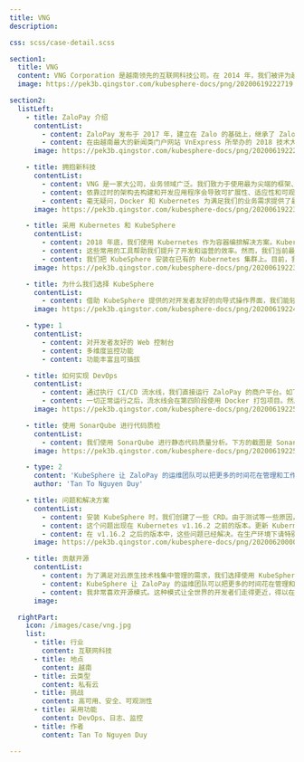 ```yaml
---
title: VNG
description:

css: scss/case-detail.scss

section1:
  title: VNG
  content: VNG Corporation 是越南领先的互联网科技公司。在 2014 年，我们被评为越南唯一一家估值 10 亿美元的创业公司。VNG 推出了许多重要产品，比如 Zalo、ZaloPay 和 Zing 等，吸引了数亿用户。
  image: https://pek3b.qingstor.com/kubesphere-docs/png/20200619222719.png

section2:
  listLeft:
    - title: ZaloPay 介绍
      contentList:
        - content: ZaloPay 发布于 2017 年，建立在 Zalo 的基础上，继承了 Zalo 生态中的诸多便利。在 Zalo 已有的生态系统中有着庞大的 Zalo 用户，活跃用户在 1 亿左右。相较于 Momo、Moca 的 GrabPay，以及 ViettelPay 等，ZaloPay 更具竞争力。
        - content: 在由越南最大的新闻类门户网站 VnExpress 所举办的 2018 技术大奖（2018 Tech Awards）颁奖典礼上，ZaloPay 荣获年度支付应用程序第三名。MoMo 占据头名位置，ViettelPay 紧随其后，Moca 的 GrabPay、VinGroup 的 VinID 以及 SEA 的 AirPay 也加入了市场，整个环境非常激烈。
      image: https://pek3b.qingstor.com/kubesphere-docs/png/20200619222719.png

    - title: 拥抱新科技
      contentList:
        - content: VNG 是一家大公司，业务领域广泛。我们致力于使用最为尖端的框架、技术和编程语言来开发产品，创建架构。
        - content: 依靠过时的架构去构建和开发应用程序会导致可扩展性、适应性和可观测性等各方面的问题。例如，对于传统的单体架构，想要对一个大型、复杂的紧耦合应用程序进行更改非常之难。此外，单体架构可扩展性差、技术壁垒高。换言之，产品上市的计划可能会延后，更新周期也会拉长。然而，我们所追求的是业务的快速发展与交付，各类服务需要对各种改变迅速作出反应。
        - content: 毫无疑问，Docker 和 Kubernetes 为满足我们的业务需求提供了最好的自定义技术架构。关于容器化和其优势所在自不必多说。组件化加快了我们的开发速度，开发出的产品也更为可靠。Kubernetes 让我们的滚动升级和回滚模式自动化，通过探针监控应用的状况。
      image: https://pek3b.qingstor.com/kubesphere-docs/png/20200619223445.png

    - title: 采用 Kubernetes 和 KubeSphere
      contentList:
        - content: 2018 年底，我们使用 Kubernetes 作为容器编排解决方案。Kubernetes 帮助我们声明式地管理我们的集群，让我们得以控制应用版本，轻松复制应用。然而，有太多的问题需要我们去考虑，如日志监控、DevOps 和中间件等，这也使得 Kubernetes 的学习曲线相对较高。实际上，我们对几种最常用的工具进行了调研。例如，我们利用 EFK 进行日志管理，采用 Jenkins 作为 CI/CD 的引擎进行业务更新，我们也会在自己的环境中使用 Redis 和 Kafka。
        - content: 这些常用的工具帮助我们提升了开发和运营的效率。然而，我们当前最大的挑战是开发者们需要学习、维护这些工具，在不同的终端和界面之间来回切换也相当耗费时间。因此，我们开始研究一种集中化的解决方案，可以将云原生技术栈集成到一个统一的 Web 控制台。我们对比了一些解决方案（如 Rancher 和原生的 Kubernetes），最后发现 KubeSphere 最为方便。
        - content: 我们把 KubeSphere 安装在已有的 Kubernetes 集群上。目前，我们拥有两个 Kubernetes 集群，分别用于沙盒和生产环境。考虑到数据隐私问题，我们把集群都部署在物理机上。我们使用 HAProxy 安装高可用集群以实现流量的负载均衡。
      image: https://pek3b.qingstor.com/kubesphere-docs/png/20200619223626.png

    - title: 为什么我们选择 KubeSphere
      contentList:
        - content: 借助 KubeSphere 提供的对开发者友好的向导式操作界面，我们能轻松地监控从基础设施到应用程序的资源消耗情况。由此，ZaloPay 商户平台在 KubeSphere 上也已经稳定运行了半年。KubeSphere 提供了一系列功能，整合并打包了云原生技术栈，例如开箱即用的应用程序生命周期管理功能、监控日志、多租户以及告警通知等。由于每个功能和组件都可插拔，我们可以根据自己的需求去启用。
      image: https://pek3b.qingstor.com/kubesphere-docs/png/20200619224814.png

    - type: 1
      contentList:
        - content: 对开发者友好的 Web 控制台
        - content: 多维度监控功能
        - content: 功能丰富且可插拔

    - title: 如何实现 DevOps
      contentList:
        - content: 通过执行 CI/CD 流水线，我们直接运行 ZaloPay 的商户平台。如下方视图，我们使用 KubeSphere 运行 CI/CD 流水线，将 GitLab、SonarQube、Docker、Kubernetes 和 Docker 仓库都整合到一套流程中。在第一阶段，流水线会对整个流程所需的一些必要环境进行初始化。接下来，通过设定环境条件（例如 checkout branch, deploy env 和 tag version 等），流水线会拉取 GitLab 上的源代码。在第三阶段会对 Golang 项目进行构建，触发 SonarQube 分析源代码，检查其质量。如果没有特殊情况或者代码没有重大问题，流水线将会进行下一阶段。
        - content: 一切正常运行之后，流水线会在第四阶段使用 Docker 打包项目。然后将 Docker 镜像推送至 Docker 仓库。第五阶段会将 Docker 镜像部署至所需的环境，例如沙盒和生产环境。流水线上的垃圾会随后清空，并向我们的团队发送流水线的运行结果。
      image: https://pek3b.qingstor.com/kubesphere-docs/png/20200619225121.png

    - title: 使用 SonarQube 进行代码质检
      contentList:
        - content: 我们使用 SonarQube 进行静态代码质量分析。下方的截图是 SonarQube 对我们服务分析结果的一个示例。这帮我们迅速定位问题，并找到我们代码中的缺陷。
      image: https://pek3b.qingstor.com/kubesphere-docs/png/20200619225841.png

    - type: 2
      content: 'KubeSphere 让 ZaloPay 的运维团队可以把更多的时间花在管理和工作流程的自动化上。'
      author: 'Tan To Nguyen Duy'

    - title: 问题和解决方案
      contentList:
        - content: 安装 KubeSphere 时，我们创建了一些 CRD。由于测试等一些原因，我重新安装并删除了一些资源。API Server 在处理 OpenAPI 验证 x-kubernetes-int-or-string 的 CRD 请求时，会出现 Panic。etcd 同时也会出现 Panic 并不断崩溃。
        - content: 这个问题出现在 Kubernetes v1.16.2 之前的版本。更新 Kubernetes API 并不安全，而且不可避免地会导致停机。不这么做的话则无法访问 API，kubectl 或所有的控制器也会终止运行。
        - content: 在 v1.16.2 之后的版本中，这些问题已经解决。在生产环境下请特别注意这些问题。
      image: https://pek3b.qingstor.com/kubesphere-docs/png/20200620000210.png

    - title: 贡献开源
      contentList:
        - content: 为了满足对云原生技术栈集中管理的需求，我们选择使用 KubeSphere 在 Kubernetes 的基础上加强可观测性。现在，我们可以在几分钟内迅速部署新的微服务并分配资源。KubeSphere 同样也帮助开发者加快了产品上市时间。
        - content: KubeSphere 让 ZaloPay 的运维团队可以把更多的时间花在管理和工作流程的自动化上。KubeSphere 提供了丝滑的用户体验，对开发者友好的 Web 控制台将内在复杂的逻辑关系清晰地呈现，使得操作基础设施资源更为简单。KubeSphere 是世界上一个正在快速发展的开源社区。KubeSphere 社区帮助众多的公司和组织通过云原生技术轻松运营各自的业务，解决 Kubernetes 自身的痛点。
        - content: 我非常喜欢开源模式。这种模式让全世界的开发者们走得更近，得以在一个开放、活跃的社区相互讨论彼此的观点，帮助解决彼此的问题。我相信开源是软件行业的大势所在，我也在努力为这一社区贡献自己的一份力量。我希望 KubeSphere 可以继续助力开源社区的发展，为广大用户带来更好的产品。
      image:

  rightPart:
    icon: /images/case/vng.jpg
    list:
      - title: 行业
        content: 互联网科技
      - title: 地点
        content: 越南
      - title: 云类型
        content: 私有云
      - title: 挑战
        content: 高可用、安全、可观测性
      - title: 采用功能
        content: DevOps、日志、监控
      - title: 作者
        content: Tan To Nguyen Duy

---
```

